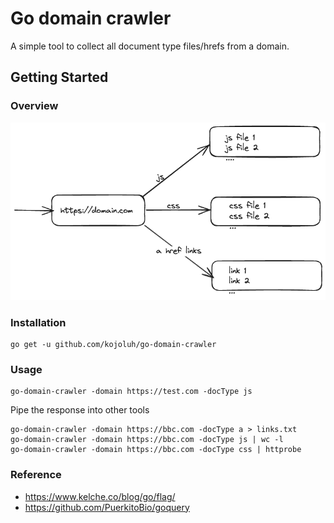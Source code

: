 # Go domain crawler

A simple tool to collect all document type files/hrefs from a domain.

## Getting Started

### Overview

![go-domain-crawler overview](./overview.png)

### Installation
```
go get -u github.com/kojoluh/go-domain-crawler
```

### Usage

```
go-domain-crawler -domain https://test.com -docType js
```

Pipe the response into other tools
```
go-domain-crawler -domain https://bbc.com -docType a > links.txt
go-domain-crawler -domain https://bbc.com -docType js | wc -l
go-domain-crawler -domain https://bbc.com -docType css | httprobe
```

### Reference

- https://www.kelche.co/blog/go/flag/
- https://github.com/PuerkitoBio/goquery
